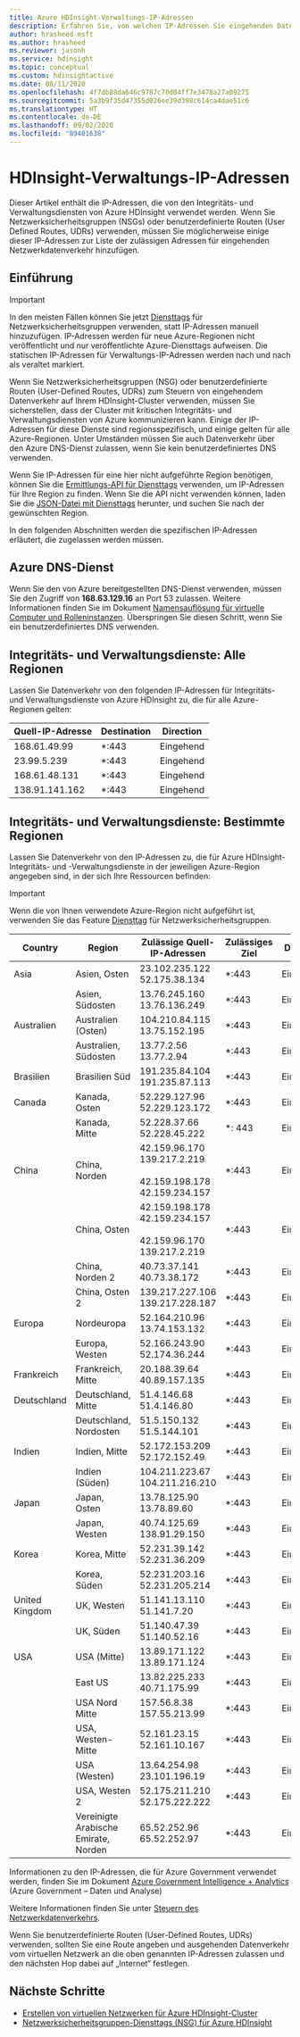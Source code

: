 ```yaml
---
title: Azure HDInsight-Verwaltungs-IP-Adressen
description: Erfahren Sie, von welchen IP-Adressen Sie eingehenden Datenverkehr zulassen müssen, um Netzwerksicherheitsgruppen und benutzerdefinierte Routen für virtuelle Netzwerke mit Azure HDInsight richtig zu konfigurieren.
author: hrasheed-msft
ms.author: hrasheed
ms.reviewer: jasonh
ms.service: hdinsight
ms.topic: conceptual
ms.custom: hdinsightactive
ms.date: 08/11/2020
ms.openlocfilehash: 4f7db88da646c9787c70d04ff7e3478a27a09275
ms.sourcegitcommit: 5a3b9f35d47355d026ee39d398c614ca4dae51c6
ms.translationtype: HT
ms.contentlocale: de-DE
ms.lasthandoff: 09/02/2020
ms.locfileid: "89401638"
---
```

# <a name="hdinsight-management-ip-addresses"></a>HDInsight-Verwaltungs-IP-Adressen

Dieser Artikel enthält die IP-Adressen, die von den Integritäts- und Verwaltungsdiensten von Azure HDInsight verwendet werden. Wenn Sie Netzwerksicherheitsgruppen (NSGs) oder benutzerdefinierte Routen (User Defined Routes, UDRs) verwenden, müssen Sie möglicherweise einige dieser IP-Adressen zur Liste der zulässigen Adressen für eingehenden Netzwerkdatenverkehr hinzufügen.

## <a name="introduction"></a>Einführung
 
> [!Important]
> In den meisten Fällen können Sie jetzt [Diensttags](hdinsight-service-tags.md) für Netzwerksicherheitsgruppen verwenden, statt IP-Adressen manuell hinzuzufügen. IP-Adressen werden für neue Azure-Regionen nicht veröffentlicht und nur veröffentlichte Azure-Diensttags aufweisen. Die statischen IP-Adressen für Verwaltungs-IP-Adressen werden nach und nach als veraltet markiert.

Wenn Sie Netzwerksicherheitsgruppen (NSG) oder benutzerdefinierte Routen (User-Defined Routes, UDRs) zum Steuern von eingehendem Datenverkehr auf Ihrem HDInsight-Cluster verwenden, müssen Sie sicherstellen, dass der Cluster mit kritischen Integritäts- und Verwaltungsdiensten von Azure kommunizieren kann.  Einige der IP-Adressen für diese Dienste sind regionsspezifisch, und einige gelten für alle Azure-Regionen. Unter Umständen müssen Sie auch Datenverkehr über den Azure DNS-Dienst zulassen, wenn Sie kein benutzerdefiniertes DNS verwenden.

Wenn Sie IP-Adressen für eine hier nicht aufgeführte Region benötigen, können Sie die [Ermittlungs-API für Diensttags](../virtual-network/service-tags-overview.md#use-the-service-tag-discovery-api-public-preview) verwenden, um IP-Adressen für Ihre Region zu finden. Wenn Sie die API nicht verwenden können, laden Sie die [JSON-Datei mit Diensttags](../virtual-network/service-tags-overview.md#discover-service-tags-by-using-downloadable-json-files) herunter, und suchen Sie nach der gewünschten Region.

In den folgenden Abschnitten werden die spezifischen IP-Adressen erläutert, die zugelassen werden müssen.

## <a name="azure-dns-service"></a>Azure DNS-Dienst

Wenn Sie den von Azure bereitgestellten DNS-Dienst verwenden, müssen Sie den Zugriff von __168.63.129.16__ an Port 53 zulassen. Weitere Informationen finden Sie im Dokument [Namensauflösung für virtuelle Computer und Rolleninstanzen](../virtual-network/virtual-networks-name-resolution-for-vms-and-role-instances.md). Überspringen Sie diesen Schritt, wenn Sie ein benutzerdefiniertes DNS verwenden.

## <a name="health-and-management-services-all-regions"></a>Integritäts- und Verwaltungsdienste: Alle Regionen

Lassen Sie Datenverkehr von den folgenden IP-Adressen für Integritäts- und Verwaltungsdienste von Azure HDInsight zu, die für alle Azure-Regionen gelten:

| Quell-IP-Adresse | Destination  | Direction |
| ---- | ----- | ----- |
| 168.61.49.99 | \*:443 | Eingehend |
| 23.99.5.239 | \*:443 | Eingehend |
| 168.61.48.131 | \*:443 | Eingehend |
| 138.91.141.162 | \*:443 | Eingehend |

## <a name="health-and-management-services-specific-regions"></a>Integritäts- und Verwaltungsdienste: Bestimmte Regionen

Lassen Sie Datenverkehr von den IP-Adressen zu, die für Azure HDInsight-Integritäts- und -Verwaltungsdienste in der jeweiligen Azure-Region angegeben sind, in der sich Ihre Ressourcen befinden:

> [!IMPORTANT]  
> Wenn die von Ihnen verwendete Azure-Region nicht aufgeführt ist, verwenden Sie das Feature [Diensttag](hdinsight-service-tags.md) für Netzwerksicherheitsgruppen.

| Country | Region | Zulässige Quell-IP-Adressen | Zulässiges Ziel | Direction |
| ---- | ---- | ---- | ---- | ----- |
| Asia | Asien, Osten | 23.102.235.122</br>52.175.38.134 | \*:443 | Eingehend |
| &nbsp; | Asien, Südosten | 13.76.245.160</br>13.76.136.249 | \*:443 | Eingehend |
| Australien | Australien (Osten) | 104.210.84.115</br>13.75.152.195 | \*:443 | Eingehend |
| &nbsp; | Australien, Südosten | 13.77.2.56</br>13.77.2.94 | \*:443 | Eingehend |
| Brasilien | Brasilien Süd | 191.235.84.104</br>191.235.87.113 | \*:443 | Eingehend |
| Canada | Kanada, Osten | 52.229.127.96</br>52.229.123.172 | \*:443 | Eingehend |
| &nbsp; | Kanada, Mitte | 52.228.37.66</br>52.228.45.222 |\*: 443 | Eingehend |
| China | China, Norden | 42.159.96.170</br>139.217.2.219</br></br>42.159.198.178</br>42.159.234.157 | \*:443 | Eingehend |
| &nbsp; | China, Osten | 42.159.198.178</br>42.159.234.157</br></br>42.159.96.170</br>139.217.2.219 | \*:443 | Eingehend |
| &nbsp; | China, Norden 2 | 40.73.37.141</br>40.73.38.172 | \*:443 | Eingehend |
| &nbsp; | China, Osten 2 | 139.217.227.106</br>139.217.228.187 | \*:443 | Eingehend |
| Europa | Nordeuropa | 52.164.210.96</br>13.74.153.132 | \*:443 | Eingehend |
| &nbsp; | Europa, Westen| 52.166.243.90</br>52.174.36.244 | \*:443 | Eingehend |
| Frankreich | Frankreich, Mitte| 20.188.39.64</br>40.89.157.135 | \*:443 | Eingehend |
| Deutschland | Deutschland, Mitte | 51.4.146.68</br>51.4.146.80 | \*:443 | Eingehend |
| &nbsp; | Deutschland, Nordosten | 51.5.150.132</br>51.5.144.101 | \*:443 | Eingehend |
| Indien | Indien, Mitte | 52.172.153.209</br>52.172.152.49 | \*:443 | Eingehend |
| &nbsp; | Indien (Süden) | 104.211.223.67<br/>104.211.216.210 | \*:443 | Eingehend |
| Japan | Japan, Osten | 13.78.125.90</br>13.78.89.60 | \*:443 | Eingehend |
| &nbsp; | Japan, Westen | 40.74.125.69</br>138.91.29.150 | \*:443 | Eingehend |
| Korea | Korea, Mitte | 52.231.39.142</br>52.231.36.209 | \*:443 | Eingehend |
| &nbsp; | Korea, Süden | 52.231.203.16</br>52.231.205.214 | \*:443 | Eingehend
| United Kingdom | UK, Westen | 51.141.13.110</br>51.141.7.20 | \*:443 | Eingehend |
| &nbsp; | UK, Süden | 51.140.47.39</br>51.140.52.16 | \*:443 | Eingehend |
| USA | USA (Mitte) | 13.89.171.122</br>13.89.171.124 | \*:443 | Eingehend |
| &nbsp; | East US | 13.82.225.233</br>40.71.175.99 | \*:443 | Eingehend |
| &nbsp; | USA Nord Mitte | 157.56.8.38</br>157.55.213.99 | \*:443 | Eingehend |
| &nbsp; | USA, Westen-Mitte | 52.161.23.15</br>52.161.10.167 | \*:443 | Eingehend |
| &nbsp; | USA (Westen) | 13.64.254.98</br>23.101.196.19 | \*:443 | Eingehend |
| &nbsp; | USA, Westen 2 | 52.175.211.210</br>52.175.222.222 | \*:443 | Eingehend |
| &nbsp; | Vereinigte Arabische Emirate, Norden | 65.52.252.96</br>65.52.252.97 | \*:443 | Eingehend |

Informationen zu den IP-Adressen, die für Azure Government verwendet werden, finden Sie im Dokument [Azure Government Intelligence + Analytics](https://docs.microsoft.com/azure/azure-government/documentation-government-services-intelligenceandanalytics) (Azure Government – Daten und Analyse)

Weitere Informationen finden Sie unter [Steuern des Netzwerkdatenverkehrs](./control-network-traffic.md).

Wenn Sie benutzerdefinierte Routen (User-Defined Routes, UDRs) verwenden, sollten Sie eine Route angeben und ausgehenden Datenverkehr vom virtuellen Netzwerk an die oben genannten IP-Adressen zulassen und den nächsten Hop dabei auf „Internet“ festlegen.

## <a name="next-steps"></a>Nächste Schritte

* [Erstellen von virtuellen Netzwerken für Azure HDInsight-Cluster](hdinsight-create-virtual-network.md)
* [Netzwerksicherheitsgruppen-Diensttags (NSG) für Azure HDInsight](hdinsight-service-tags.md)
